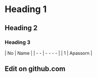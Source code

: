# Heading 1
## Heading 2
### Heading 3

| No | Name |
| - - | - - - - |
| 1 | Apassorn |


## Edit on github.com
